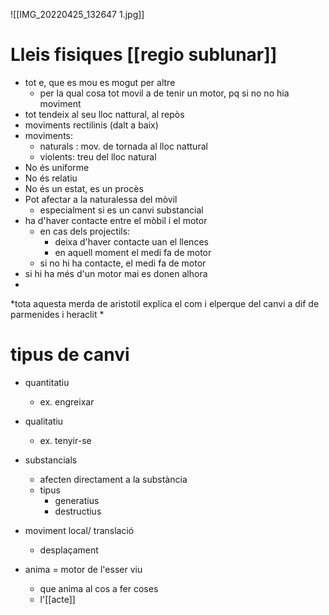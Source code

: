 ![[IMG_20220425_132647 1.jpg]]
# Lleis fisiques [[regio sublunar]]
- tot e, que es mou es mogut per altre
	- per la qual cosa tot movil a de tenir un motor, pq si no no hia moviment
- tot tendeix al seu lloc nattural, al repòs
- moviments rectilinis (dalt a baix)
- moviments:
	- naturals : mov. de tornada al lloc nattural
	- violents: treu del lloc natural
- No és uniforme
- No és relatiu
- No és un estat, es un procès
- Pot afectar a la naturalessa del mòvil
	- especialment si es un canvi substancial
- ha d'haver contacte entre el mòbil i el motor
	- en cas dels projectils:
		- deixa d'haver contacte uan el llences
		- en aquell moment el medi fa de motor
	- si no hi ha contacte, el medi fa de motor
- si hi ha més d'un motor mai es donen alhora
- 

*tota aquesta merda de aristotil explica el com i elperque del canvi a dif de parmenides i heraclit *

# tipus de canvi
- quantitatiu
	- ex. engreixar
- qualitatiu
	- ex. tenyir-se
- substancials
	- afecten directament a la substància
	- tipus
		- generatius
		-  destructius
- moviment local/ translació
	- desplaçament

- anima = motor de l'esser viu
	- que anima al cos a fer coses
	- l'[[acte]]